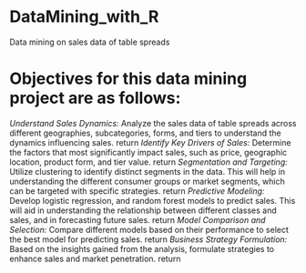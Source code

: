 # DataMining_with_R
Data mining on sales data of table spreads

# Objectives for this data mining project are as follows:
_Understand Sales Dynamics:_ 
Analyze the sales data of table spreads across different geographies, subcategories, forms, and tiers to understand the dynamics influencing sales.  return 
_Identify Key Drivers of Sales:_ 
Determine the factors that most significantly impact sales, such as price, geographic location, product form, and tier value.   return
_Segmentation and Targeting:_ 
Utilize clustering to identify distinct segments in the data. This will help in understanding the different consumer groups or market segments, which can be targeted with specific strategies.   return
_Predictive Modeling:_ 
Develop logistic regression, and random forest models to predict sales. This will aid in understanding the relationship between different classes and sales, and in forecasting future sales.   return
_Model Comparison and Selection:_ 
Compare different models based on their performance to select the best model for predicting sales.   return
_Business Strategy Formulation:_ 
Based on the insights gained from the analysis, formulate strategies to enhance sales and market penetration.   return
